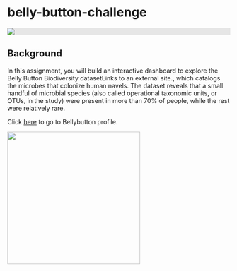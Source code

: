 # belly-button-challenge


<img style="display: block;-webkit-user-select: none;margin: auto;background-color: hsl(0, 0%, 90%);" src="https://user-images.githubusercontent.com/74038190/215283043-76c34df4-b495-46c3-b174-7aca38032b91.gif">


## Background
In this assignment, you will build an interactive dashboard to explore the Belly Button Biodiversity datasetLinks to an external site., which catalogs the microbes that colonize human navels.
The dataset reveals that a small handful of microbial species (also called operational taxonomic units, or OTUs, in the study) were present in more than 70% of people, while the rest were relatively rare.

Click [here](https://suadg.github.io/belly-button-challenge/) to go to Bellybutton profile. 

<img src="/Users/suad/Downloads/newplot (1).png" width="300" />
